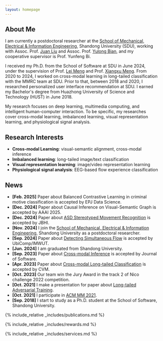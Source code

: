 ```yaml
---
layout: homepage
---
```


## About Me
I am currently a postdoctoral researcher at the [School of Mechanical, Electrical & Information Engineering](https://ie.wh.sdu.edu.cn/index.htm), Shandong University (SDU), working with Assoc. Prof. [Juan Liu](https://faculty.sdu.edu.cn/liujuan5) and Assoc. Prof. [Yulong Bian](https://faculty.sdu.edu.cn/bianyulong1/zh_CN/index.htm), and my cooperative supervisor is Prof. Yunfeng Bi.

I received my Ph.D. from the School of Software at SDU in June 2024, under the supervision of Prof. [Lei Meng](https://ercdm.sdu.edu.cn/info/1013/1523.htm) and Prof. [Xiangxu Meng](https://www.sc.sdu.edu.cn/info/1041/2201.htm). From 2020 to 2024, I worked on cross-modal learning in long-tailed classification with the MMRC team at SDU. Prior to that, between 2018 and 2020, I researched personalized user interface recommendation at SDU. I earned my Bachelor's degree from Huazhong University of Science and Technology (HUST) in June 2018.

My research focuses on deep learning, multimedia computing, and intelligent human-computer interaction. To be specific, my researches cover cross-modal learning, imbalanced learning, visual representation learning, and physiological signal analysis. <br>

## Research Interests
- **Cross-modal Learning**: visual-semantic alignment, cross-modal inference
- **Imbalanced learning**: long-tailed image/text classification
- **Visual representation learning**: image/video representation learning
- **Physiological signal analysis**: EEG-based flow experience classification

## News
- **[Feb. 2025]** Paper about Balanced Contrastive Learning in criminal motive classification is accepted by EPJ Data Science. 
- **[Dec. 2024]** Paper about Causal Inference on Visual-Semantic Graph is accepted by AAAI 2025.
- **[Dec. 2024]** Paper about [ASD Stereotyped Movement Recognition](https://ieeexplore.ieee.org/abstract/document/10778548) is accepted by JBHI.
- **[Nov. 2024]** I join the [School of Mechanical, Electrical & Information Engineering](https://ie.wh.sdu.edu.cn/index.htm), Shandong University as a postdoctoral researcher.
- **[Sep. 2024]** Paper about [Detecting Simultaneous Flow](https://arxiv.org/abs/2405.02045) is accepted by UbiComp/IMWUT. 
- **[Jun. 2024]** I am graduated from Shandong University.
- **[Sep. 2023]** Paper about [Cross-modal Inference](https://www.jos.org.cn/josen/article/abstract/mL004) is accepted by Journal of Software.
- **[Apr. 2023]** Paper about [Cross-modal Long-tailed Classification](https://link.springer.com/article/10.1007/s41095-023-0382-0) is accepted by CVM.
- **[Oct. 2023]** Our team win the Jury Award in the track 2 of Nico challenge 2022 competition.
- **[Oct. 2021]**  I make a presentation for paper about [Long-tailed Adversarial Training](https://dl.acm.org/doi/abs/10.1145/3475724.3483601).
- **[Oct. 2021]** l participate in [ACM MM 2021](https://2021.acmmm.org/).
- **[Sep. 2018]** I start to study as a Ph.D. student at the School of Software, Shandong University.

{% include_relative _includes/publications.md %}

{% include_relative _includes/rewards.md %}

{% include_relative _includes/services.md %}
